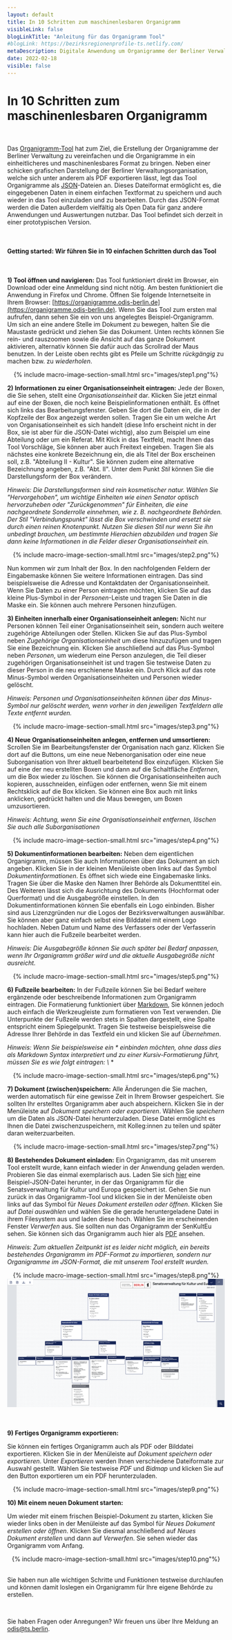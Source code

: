 ```yaml
---
layout: default
title: In 10 Schritten zum maschinenlesbaren Organigramm
visibleLink: false
blogLinkTitle: "Anleitung für das Organigramm Tool"
#blogLink: https://bezirksregionenprofile-ts.netlify.com/
metaDescription: Digitale Anwendung um Organigramme der Berliner Verwaltung einheitlicher und maschinenlesbar zu gestalten.
date: 2022-02-18
visible: false
---
```



# In 10 Schritten zum maschinenlesbaren Organigramm

<br/>

Das [Organigramm-Tool](https://organigramme.odis-berlin.de) hat zum Ziel, die Erstellung der Organigramme der Berliner Verwaltung zu vereinfachen und die Organigramme in ein einheitlicheres und maschinenlesbares Format zu bringen. Neben einer schicken grafischen Darstellung der Berliner Verwaltungsorganisation, welche sich unter anderem als PDF exportieren lässt, legt das Tool Organigramme als [JSON](https://berlinonline.github.io/open-data-handbuch/#formatwahl)-Dateien an. Dieses Dateiformat ermöglicht es, die eingegebenen Daten in einem einfachen Textformat zu speichern und auch wieder in das Tool einzuladen und zu bearbeiten. Durch das JSON-Format werden die Daten außerdem vielfältig als Open Data für ganz andere Anwendungen und Auswertungen nutzbar. Das Tool befindet sich derzeit in einer prototypischen Version.

<br/>

#### Getting started: Wir führen Sie in 10 einfachen Schritten durch das Tool
<br/>

**1) Tool öffnen und navigieren:** Das Tool funktioniert direkt im Browser, ein Download oder eine Anmeldung sind nicht nötig. Am besten funktioniert die Anwendung in Firefox und Chrome. Öffnen Sie folgende Internetseite in Ihrem Browser: [https://organigramme.odis-berlin.de](https://organigramme.odis-berlin.de). Wenn Sie das Tool zum ersten mal aufrufen, dann sehen Sie ein von uns angelegtes Beispiel-Organigramm. Um sich an eine andere Stelle im Dokument zu bewegen, halten Sie die Maustaste gedrückt und ziehen Sie das Dokument. Unten rechts können Sie rein- und rauszoomen sowie die Ansicht auf das ganze Dokument aktivieren, alternativ können Sie dafür auch das Scrollrad der Maus benutzen. In der Leiste oben rechts gibt es Pfeile um Schritte *rückgängig* zu machen bzw. zu *wiederholen*.

<center>{% include macro-image-section-small.html src="images/step1.png"%}</center>

**2) Informationen zu einer Organisationseinheit eintragen:** Jede der Boxen, die Sie sehen, stellt eine *Organisationseinheit* dar. Klicken Sie jetzt einmal auf eine der Boxen, die noch keine Beispielinformationen enthält. Es öffnet sich links das Bearbeitungsfenster. Geben Sie dort die Daten ein, die in der Kopfzeile der Box angezeigt werden sollen. Tragen Sie ein um welche Art von Organisationseinheit es sich handelt (diese Info erscheint nicht in der Box, sie ist aber für die JSON-Datei wichtig), also zum Beispiel um eine Abteilung oder um ein Referat. Mit Klick in das Textfeld, macht Ihnen das Tool Vorschläge, Sie können aber auch Freitext eingeben. Tragen Sie als nächstes eine konkrete Bezeichnung ein, die als Titel der Box erscheinen soll, z.B. "Abteilung II - Kultur". Sie können zudem eine alternative Bezeichnung angeben, z.B. "Abt. II". Unter dem Punkt *Stil* können Sie die Darstellungsform der Box verändern.

*Hinweis: Die Darstellungsformen sind rein kosmetischer natur. Wählen Sie "Hervorgehoben", um wichtige Einheiten wie einen Senator optisch hervorzuheben oder "Zurückgenommen" für Einheiten, die eine nachgeordnete Sonderrolle einnehmen, wie z. B. nachgeordnete Behörden. Der Stil "Verbindungspunkt" lässt die Box verschwinden und ersetzt sie durch einen reinen Knotenpunkt. Nutzen Sie diesen Stil nur wenn Sie ihn unbedingt brauchen, um bestimmte Hierachien abzubilden und tragen Sie dann keine Informationen in die Felder dieser Organisationseinheit ein.*

<center>{% include macro-image-section-small.html src="images/step2.png"%}</center>

Nun kommen wir zum Inhalt der Box. In den nachfolgenden Feldern der Eingabemaske können Sie weitere Informationen eintragen. Das sind beispielsweise die Adresse und Kontaktdaten der Organisationseinheit. Wenn Sie Daten zu einer Person eintragen möchten, klicken Sie auf das kleine Plus-Symbol in der *Personen*-Leiste und tragen Sie Daten in die Maske ein. Sie können auch mehrere Personen hinzufügen. 

**3) Einheiten innerhalb einer Organisationseinheit anlegen:** Nicht nur Personen können Teil einer Organisationseinheit sein, sondern auch weitere zugehörige Abteilungen oder Stellen. Klicken Sie auf das Plus-Symbol neben *Zugehörige Organisationseinheit* um diese hinzuzufügen und tragen Sie eine Bezeichnung ein. Klicken Sie anschließend auf das Plus-Symbol neben *Personen*, um wiederum eine Person anzulegen, die Teil dieser zugehörigen Organisationseinheit ist und tragen Sie testweise Daten zu dieser Person in die neu erschienene Maske ein. Durch Klick auf das rote Minus-Symbol werden Organisationseinheiten und Personen wieder gelöscht.

*Hinweis: Personen und Organisationseinheiten können über das Minus-Symbol nur gelöscht werden, wenn vorher in den jeweiligen Textfeldern alle Texte entfernt wurden.*

<center>{% include macro-image-section-small.html src="images/step3.png"%}</center>

**4) Neue Organisationseinheiten anlegen, entfernen und umsortieren:** Scrollen Sie im Bearbeitungsfenster der Organisation nach ganz. Klicken Sie dort auf die Buttons, um eine neue Nebenorganisation oder eine neue Suborganisation von Ihrer aktuell bearbeitetend Box einzufügen. Klicken Sie auf eine der neu erstellten Boxen und dann auf die Schaltfläche *Entfernen*, um die Box wieder zu löschen. Sie können die Organisationseinheiten auch kopieren, ausschneiden, einfügen oder entfernen, wenn Sie mit einem Rechtsklick auf die Box klicken. Sie können eine Box auch mit links anklicken, gedrückt halten und die Maus bewegen, um Boxen umzusortieren. 

*Hinweis: Achtung, wenn Sie eine Organisationseinheit entfernen, löschen Sie auch alle Suborganisationen*

<center>{% include macro-image-section-small.html src="images/step4.png"%}</center>

**5) Dokumentinformationen bearbeiten:** Neben dem eigentlichen Organigramm, müssen Sie auch Informationen über das Dokument an sich angeben. Klicken Sie in der kleinen Menüleiste oben links auf das Symbol *Dokumentinformationen*. Es öffnet sich wiede eine Eingabemaske links. Tragen Sie über die Maske den Namen Ihrer Behörde als Dokumenttitel ein. Des Weiteren lässt sich die Ausrichtung des Dokuments (Hochformat oder Querformat) und die Ausgabegröße einstellen. In den Dokumentinformationen können Sie ebenfalls ein Logo einbinden. Bisher sind aus Lizenzgründen nur die Logos der Bezirksverwaltungen auswählbar. Sie können aber ganz einfach selbst eine Bilddatei mit einem Logo hochladen. Neben Datum und Name des Verfassers oder der Verfasserin kann hier auch die Fußzeile bearbeitet werden.

*Hinweis: Die Ausgabegröße können Sie auch später bei Bedarf anpassen, wenn Ihr Organigramm größer wird und die aktuelle Ausgabegröße nicht ausreicht.* 

<center>{% include macro-image-section-small.html src="images/step5.png"%}</center>

**6) Fußzeile bearbeiten:** In der Fußzeile können Sie bei Bedarf weitere ergänzende oder beschreibende Informationen zum Organigramm eintragen. Die Formatierung funktioniert über [Markdown](https://www.heise.de/mac-and-i/downloads/65/1/1/6/7/1/0/3/Markdown-CheatSheet-Deutsch.pdf), Sie können jedoch auch einfach die Werkzeugleiste zum formatieren von Text verwenden. Die Unterpunkte der Fußzeile werden stets in Spalten dargestellt, eine Spalte entspricht einem Spiegelpunkt. Tragen Sie testweise beispielsweise die Adresse Ihrer Behörde in das Textfeld ein und klicken Sie auf *Übernehmen*.

*Hinweis: Wenn Sie beispielsweise ein * einbinden möchten, ohne dass dies als Markdown Syntax interpretiert und zu einer Kursiv-Formatierung führt, müssen Sie es wie folgt eintragen: \\* *

<center>{% include macro-image-section-small.html src="images/step6.png"%}</center>

**7) Dokument (zwischen)speichern:** Alle Änderungen die Sie machen, werden automatisch für eine gewisse Zeit in Ihrem Browser gespeichert. Sie sollten Ihr erstelltes Organigramm aber auch abspeichern. Klicken Sie in der Menüleiste auf *Dokument speichern oder exportieren*. Wählen Sie *speichern* um die Daten als JSON-Datei herunterzuladen. Diese Datei ermöglicht es Ihnen die Datei zwischenzuspeichern, mit Kolleg:innen zu teilen und später daran weiterzuarbeiten. 

<center>{% include macro-image-section-small.html src="images/step7.png"%}</center>

**8) Bestehendes Dokument einladen:** Ein Organigramm, das mit unserem Tool erstellt wurde, kann einfach wieder in der Anwendung geladen werden. Probieren Sie das einmal exemplarisch aus. Laden Sie sich <a href="data/senkult_organigramm.json" download="senkult_organigramm.json">hier</a> eine Beispiel-JSON-Datei herunter, in der das Organigramm für die Senatsverwaltung für Kultur und Europa gespeichert ist.
Gehen Sie nun zurück in das Organigramm-Tool und klicken Sie in der Menüleiste oben links auf das Symbol für *Neues Dokument erstellen oder öffnen*. Klicken Sie auf *Datei auswählen* und wählen Sie die gerade heruntergeladene Datei in ihrem Filesystem aus und laden diese hoch. Wählen Sie im erscheinenden Fenster *Verwerfen* aus. Sie sollten nun das Organigramm der SenKultEu sehen. Sie können sich das Organigramm auch hier als [PDF](data/senkult_organigramm.pdf) ansehen.

*Hinweis: Zum aktuellen Zeitpunkt ist es leider nicht möglich, ein bereits bestehendes Organigramm im PDF-Format zu importieren, sondern nur Organigramme im JSON-Format, die mit unserem Tool erstellt wurden.*

<center>{% include macro-image-section-small.html src="images/step8.png"%}</center>
<center>
<div class="project-image small">
<a href="data/senkult_organigramm.pdf">
<img class="img-fluid" src="images/step8_2.png">
</a>
</div>
</center>
<br><br>

**9) Fertiges Organigramm exportieren:**

Sie können ein fertiges Organigramm auch als PDF oder Bilddatei exportieren. Klicken Sie in der Menüleiste auf *Dokument speichern oder exportieren*. 
Unter *Exportieren* werden Ihnen verschiedene Dateiformate zur Auswahl gestellt. Wählen Sie testweise *PDF* und *Bidmap* und klicken Sie auf den Button exportieren um ein PDF herunterzuladen.
<!-- tbd nochmal prüfen welche Formate es letztendlich zum Export gibt -->

<center>{% include macro-image-section-small.html src="images/step9.png"%}</center>

**10) Mit einem neuen Dokument starten:**

Um wieder mit einem frischen Beispiel-Dokument zu starten, klicken Sie wieder links oben in der Menüleiste auf das Symbol für *Neues Dokument erstellen oder öffnen*. Klicken Sie diesmal anschließend auf *Neues Dokument erstellen* und dann auf *Verwerfen*. Sie sehen wieder das Organigramm vom Anfang.

<center>{% include macro-image-section-small.html src="images/step10.png"%}</center>


<br>

Sie haben nun alle wichtigen Schritte und Funktionen testweise durchlaufen und können damit loslegen ein Organigramm für Ihre eigene Behörde zu erstellen.

<br>

Sie haben Fragen oder Anregungen? Wir freuen uns über Ihre Meldung an <a href="mailto:odis@ts.berlin">odis@ts.berlin</a>.

<!-- **Die maschinenlesbare JSON-Datei sollten Sie als Open Data im Open Data Portal Berlin zur Verfügung stellen.** Eine automatische Anbindung ist zum aktuellen Zeitpunkt leider noch nicht integriert. Kommen Sie bei Fragen zur Veröffentlichung als Open Data gerne auf [uns](mailto:odis@ts.berlin) und [die Open Data Beauftragte oder den Open Data Beauftragten Ihrer Verwaltung](https://www.berlin.de/sen/wirtschaft/digitalisierung/open-data/open-data-beauftragte/) zu. -->


